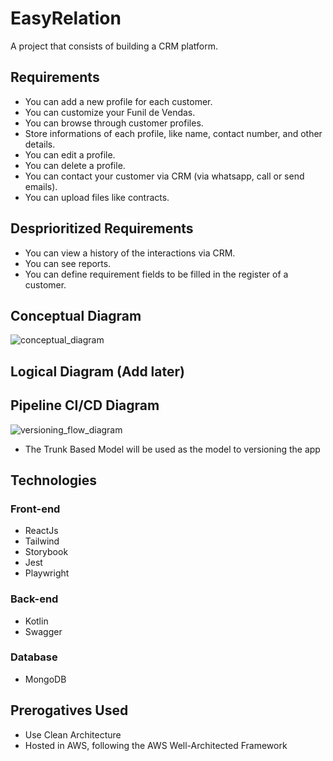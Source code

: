 # EasyRelation
A project that consists of building a CRM platform.

## Requirements
* You can add a new profile for each customer.
* You can customize your Funil de Vendas.
* You can browse through customer profiles.
* Store informations of each profile, like name, contact number, and other details.
* You can edit a profile.
* You can delete a profile.
* You can contact your customer via CRM (via whatsapp, call or send emails).
* You can upload files like contracts.

## Desprioritized Requirements
* You can view a history of the interactions via CRM.
* You can see reports.
* You can define requirement fields to be filled in the register of a customer.

## Conceptual Diagram
![conceptual_diagram](https://github.com/joaofanchini/crm-easyrelation/assets/31604369/d4030e35-bf24-4aa0-b10d-eb44a6bdc504)

## Logical Diagram (Add later)

## Pipeline CI/CD Diagram
![versioning_flow_diagram](https://github.com/joaofanchini/crm-easyrelation/assets/31604369/5f6fe380-25f5-40b2-b8d0-e37e216459e1)
  * The Trunk Based Model will be used as the model to versioning the app

## Technologies

### Front-end
 * ReactJs
 * Tailwind
 * Storybook
 * Jest
 * Playwright

### Back-end
 * Kotlin
 * Swagger

### Database
 * MongoDB

## Prerogatives Used
 * Use Clean Architecture
 * Hosted in AWS, following the AWS Well-Architected Framework
